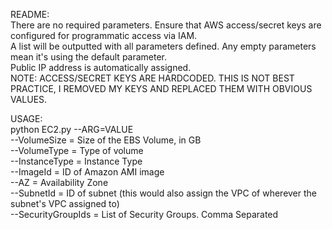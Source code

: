 README:  
There are no required parameters. Ensure that AWS access/secret keys are configured for programmatic access via IAM.  
A list will be outputted with all parameters defined. Any empty parameters mean it's using the default parameter.  
Public IP address is automatically assigned.  
NOTE: ACCESS/SECRET KEYS ARE HARDCODED. THIS IS NOT BEST PRACTICE, I REMOVED MY KEYS AND REPLACED THEM WITH OBVIOUS VALUES.  

USAGE:  
python EC2.py --ARG=VALUE    
--VolumeSize = Size of the EBS Volume, in GB  
--VolumeType = Type of volume  
--InstanceType = Instance Type  
--ImageId = ID of Amazon AMI image  
--AZ = Availability Zone  
--SubnetId = ID of subnet (this would also assign the VPC of wherever the subnet's VPC assigned to)  
--SecurityGroupIds = List of Security Groups. Comma Separated  